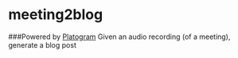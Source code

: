 # meeting2blog
###Powered by [Platogram](https://github.com/code-anyway/platogram)
Given an audio recording (of a meeting), generate a blog post
